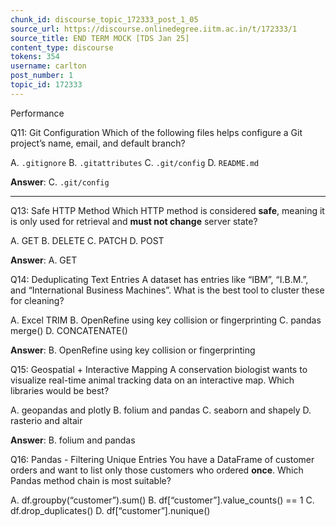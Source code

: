 ```yaml
---
chunk_id: discourse_topic_172333_post_1_05
source_url: https://discourse.onlinedegree.iitm.ac.in/t/172333/1
source_title: END TERM MOCK [TDS Jan 25]
content_type: discourse
tokens: 354
username: carlton
post_number: 1
topic_id: 172333
---
```


 Performance

Q11: Git Configuration
Which of the following files helps configure a Git project’s name, email, and default branch?

A. `.gitignore`
B. `.gitattributes`
C. `.git/config`
D. `README.md`

**Answer**: C. `.git/config`

---

Q13: Safe HTTP Method
Which HTTP method is considered **safe**, meaning it is only used for retrieval and **must not change** server state?

A. GET
B. DELETE
C. PATCH
D. POST

**Answer**: A. GET

Q14: Deduplicating Text Entries
A dataset has entries like “IBM”, “I.B.M.”, and “International Business Machines”. What is the best tool to cluster these for cleaning?

A. Excel TRIM
B. OpenRefine using key collision or fingerprinting
C. pandas merge()
D. CONCATENATE()

**Answer**: B. OpenRefine using key collision or fingerprinting

Q15: Geospatial + Interactive Mapping
A conservation biologist wants to visualize real-time animal tracking data on an interactive map. Which libraries would be best?

A. geopandas and plotly
B. folium and pandas
C. seaborn and shapely
D. rasterio and altair

**Answer**: B. folium and pandas

Q16: Pandas - Filtering Unique Entries
You have a DataFrame of customer orders and want to list only those customers who ordered **once**. Which Pandas method chain is most suitable?

A. df.groupby(“customer”).sum()
B. df[“customer”].value_counts() == 1
C. df.drop_duplicates()
D. df[“customer”].nunique()
